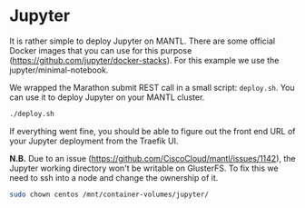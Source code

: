 # Jupyter 
It is rather simple to deploy Jupyter on MANTL. There are some official Docker images that you can use for this purpose (https://github.com/jupyter/docker-stacks). For this example we use the jupyter/minimal-notebook.


We wrapped the Marathon submit REST call in a small script: `deploy.sh`. You can use it to deploy Jupyter on your MANTL cluster.

```bash
./deploy.sh
```

If everything went fine, you should be able to figure out the front end URL of your Jupyter deployment from the Traefik UI.

**N.B.** Due to an issue (https://github.com/CiscoCloud/mantl/issues/1142), the Jupyter working directory won't be writable on GlusterFS. To fix this we need to ssh into a node and change the ownership of it. 

```bash
sudo chown centos /mnt/container-volumes/jupyter/
```

